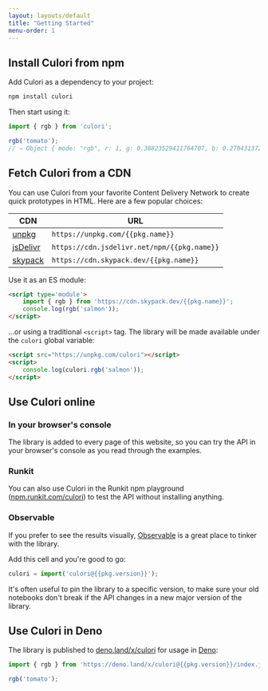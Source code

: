 ```yaml
---
layout: layouts/default
title: "Getting Started"
menu-order: 1
---
```


## Install Culori from npm

Add Culori as a dependency to your project:

```bash
npm install culori
```

Then start using it:

```js
import { rgb } from 'culori';

rgb('tomato');
// ⇒ Object { mode: "rgb", r: 1, g: 0.38823529411764707, b: 0.2784313725490196 }
```

## Fetch Culori from a CDN

You can use Culori from your favorite Content Delivery Network to create quick prototypes in HTML. Here are a few popular choices: 

CDN | URL
--- | ---
[unpkg](https://unpkg.com/) | `https://unpkg.com/{{pkg.name}}`
[jsDelivr](https://www.jsdelivr.com/) | `https://cdn.jsdelivr.net/npm/{{pkg.name}}`
[skypack](https://www.skypack.dev/) | `https://cdn.skypack.dev/{{pkg.name}}`

Use it as an ES module: 

```html
<script type='module'>
	import { rgb } from 'https://cdn.skypack.dev/{{pkg.name}}';
	console.log(rgb('salmon'));
</script>
```

...or using a traditional `<script>` tag. The library will be made available under the `culori` global variable:

```html
<script src="https://unpkg.com/culori"></script>
<script>
	console.log(culori.rgb('salmon'));
</script>
```

## Use Culori online

### In your browser's console

The library is added to every page of this website, so you can try the API in your browser's console as you read through the examples. 

### Runkit

You can also use Culori in the Runkit npm playground ([npm.runkit.com/culori](https://npm.runkit.com/culori)) to test the API without installing anything.

### Observable

If you prefer to see the results visually, [Observable](https://beta.observablehq.com) is a great place to tinker with the library. 

Add this cell and you're good to go:

```js
culori = import('culori@{{pkg.version}}');
```

It's often useful to pin the library to a specific version, to make sure your old notebooks don't break if the API changes in a new major version of the library.

## Use Culori in Deno

The library is published to [deno.land/x/culori](https://deno.land/x/culori) for usage in [Deno](https://deno.land/):

```js
import { rgb } from 'https://deno.land/x/culori@{{pkg.version}}/index.js';

rgb('tomato');
```
